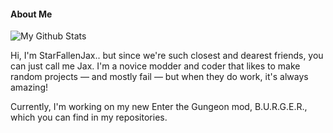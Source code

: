 #### About Me
![My Github Stats](https://github-readme-stats.vercel.app/api?username=starfallenjax&show_icons=true&theme=tokyonight)

<!---
StarFallenJax is a ✨ special ✨ repository because its `README.md` (this file) appears on your GitHub profile.
You can click the Preview link to take a look at your changes.
--->
Hi, I'm StarFallenJax.. but since we're such closest and dearest friends, you can just call me Jax. I'm a novice modder and coder that likes to make random projects — and mostly fail — but when they do work, it's always amazing! 

Currently, I'm working on my new Enter the Gungeon mod, B.U.R.G.E.R., which you can find in my repositories. 
